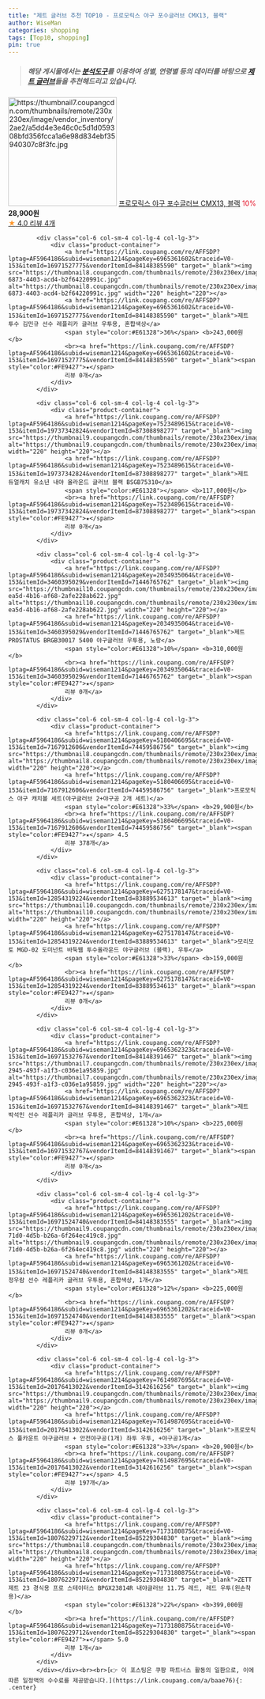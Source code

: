 ```yaml
---
title: "제트 글러브 추천 TOP10 - 프로모릭스 야구 포수글러브 CMX13, 블랙"
author: WiseMan
categories: shopping
tags: [Top10, shopping]
pin: true
---
```


> ##### 해당 게시물에서는 [**분석도구**](https://itemscout.io/)를 이용하여 **성별**, **연령별** 등의 데이터를 바탕으로 [**제트 글러브**](https://link.coupang.com/a/baae76)들을 추천해드리고 있습니다.
<div class="container"><div class="row">
            <div class="col-6 col-sm-4 col-lg-4 col-lg-3">
                <div class="product-container">
                    <a href="https://link.coupang.com/re/AFFSDP?lptag=AF5964186&subid=wiseman1214&pageKey=1589431710&traceid=V0-153&itemId=2716509318&vendorItemId=71198808888" target="_blank"><img src="https://thumbnail7.coupangcdn.com/thumbnails/remote/230x230ex/image/vendor_inventory/2ae2/a5dd4e3e46c0c5d1d059308bfd356fcca1a6e98d834ebf35940307c8f3fc.jpg" alt="https://thumbnail7.coupangcdn.com/thumbnails/remote/230x230ex/image/vendor_inventory/2ae2/a5dd4e3e46c0c5d1d059308bfd356fcca1a6e98d834ebf35940307c8f3fc.jpg" width="220" height="220"></a>
                    <a href="https://link.coupang.com/re/AFFSDP?lptag=AF5964186&subid=wiseman1214&pageKey=1589431710&traceid=V0-153&itemId=2716509318&vendorItemId=71198808888" target="_blank">프로모릭스 야구 포수글러브 CMX13, 블랙</a>
                    <span style="color:#E61328">10%</span> <b>28,900원</b>
                    <br><a href="https://link.coupang.com/re/AFFSDP?lptag=AF5964186&subid=wiseman1214&pageKey=1589431710&traceid=V0-153&itemId=2716509318&vendorItemId=71198808888" target="_blank"><span style="color:#FE9427">★</span> 4.0
                    리뷰 4개</a>
                </div>
            </div>
            
            <div class="col-6 col-sm-4 col-lg-4 col-lg-3">
                <div class="product-container">
                    <a href="https://link.coupang.com/re/AFFSDP?lptag=AF5964186&subid=wiseman1214&pageKey=6965361602&traceid=V0-153&itemId=16971527775&vendorItemId=84148385590" target="_blank"><img src="https://thumbnail8.coupangcdn.com/thumbnails/remote/230x230ex/image/retail/images/2022/12/02/15/2/1f9ad90b-6873-4403-acd4-b2f64220991c.jpg" alt="https://thumbnail8.coupangcdn.com/thumbnails/remote/230x230ex/image/retail/images/2022/12/02/15/2/1f9ad90b-6873-4403-acd4-b2f64220991c.jpg" width="220" height="220"></a>
                    <a href="https://link.coupang.com/re/AFFSDP?lptag=AF5964186&subid=wiseman1214&pageKey=6965361602&traceid=V0-153&itemId=16971527775&vendorItemId=84148385590" target="_blank">제트 투수 김민규 선수 레플리카 글러브 우투용, 혼합색상</a>
                    <span style="color:#E61328">36%</span> <b>243,000원</b>
                    <br><a href="https://link.coupang.com/re/AFFSDP?lptag=AF5964186&subid=wiseman1214&pageKey=6965361602&traceid=V0-153&itemId=16971527775&vendorItemId=84148385590" target="_blank"><span style="color:#FE9427">★</span> 
                    리뷰 0개</a>
                </div>
            </div>
            
            <div class="col-6 col-sm-4 col-lg-4 col-lg-3">
                <div class="product-container">
                    <a href="https://link.coupang.com/re/AFFSDP?lptag=AF5964186&subid=wiseman1214&pageKey=7523489615&traceid=V0-153&itemId=19737342824&vendorItemId=87308898277" target="_blank"><img src="https://thumbnail9.coupangcdn.com/thumbnails/remote/230x230ex/image/vendor_inventory/bf0e/5c99aa8c32dc5304a67326d32968783d096da0cf5017eba1065778ba45c8.jpg" alt="https://thumbnail9.coupangcdn.com/thumbnails/remote/230x230ex/image/vendor_inventory/bf0e/5c99aa8c32dc5304a67326d32968783d096da0cf5017eba1065778ba45c8.jpg" width="220" height="220"></a>
                    <a href="https://link.coupang.com/re/AFFSDP?lptag=AF5964186&subid=wiseman1214&pageKey=7523489615&traceid=V0-153&itemId=19737342824&vendorItemId=87308898277" target="_blank">제트 듀얼캐치 유소년 내야 올라운드 글러브 블랙 BSGB75310</a>
                    <span style="color:#E61328"></span> <b>117,000원</b>
                    <br><a href="https://link.coupang.com/re/AFFSDP?lptag=AF5964186&subid=wiseman1214&pageKey=7523489615&traceid=V0-153&itemId=19737342824&vendorItemId=87308898277" target="_blank"><span style="color:#FE9427">★</span> 
                    리뷰 0개</a>
                </div>
            </div>
            
            <div class="col-6 col-sm-4 col-lg-4 col-lg-3">
                <div class="product-container">
                    <a href="https://link.coupang.com/re/AFFSDP?lptag=AF5964186&subid=wiseman1214&pageKey=2034935064&traceid=V0-153&itemId=3460395029&vendorItemId=71446765762" target="_blank"><img src="https://thumbnail10.coupangcdn.com/thumbnails/remote/230x230ex/image/retail/images/2020/08/31/16/0/206ced99-ea5d-4b16-af68-2afe228ab622.jpg" alt="https://thumbnail10.coupangcdn.com/thumbnails/remote/230x230ex/image/retail/images/2020/08/31/16/0/206ced99-ea5d-4b16-af68-2afe228ab622.jpg" width="220" height="220"></a>
                    <a href="https://link.coupang.com/re/AFFSDP?lptag=AF5964186&subid=wiseman1214&pageKey=2034935064&traceid=V0-153&itemId=3460395029&vendorItemId=71446765762" target="_blank">제트 PROSTATUS BRGB30017 5400 야구글러브 우투용, 노랑</a>
                    <span style="color:#E61328">10%</span> <b>310,000원</b>
                    <br><a href="https://link.coupang.com/re/AFFSDP?lptag=AF5964186&subid=wiseman1214&pageKey=2034935064&traceid=V0-153&itemId=3460395029&vendorItemId=71446765762" target="_blank"><span style="color:#FE9427">★</span> 
                    리뷰 0개</a>
                </div>
            </div>
            
            <div class="col-6 col-sm-4 col-lg-4 col-lg-3">
                <div class="product-container">
                    <a href="https://link.coupang.com/re/AFFSDP?lptag=AF5964186&subid=wiseman1214&pageKey=5180406695&traceid=V0-153&itemId=7167912606&vendorItemId=74459586756" target="_blank"><img src="https://thumbnail8.coupangcdn.com/thumbnails/remote/230x230ex/image/vendor_inventory/cb0a/50e860e042c71dc4cf53fcb6e5eb25ebd6ba52f08f418ce3e9fa573eabe3.jpg" alt="https://thumbnail8.coupangcdn.com/thumbnails/remote/230x230ex/image/vendor_inventory/cb0a/50e860e042c71dc4cf53fcb6e5eb25ebd6ba52f08f418ce3e9fa573eabe3.jpg" width="220" height="220"></a>
                    <a href="https://link.coupang.com/re/AFFSDP?lptag=AF5964186&subid=wiseman1214&pageKey=5180406695&traceid=V0-153&itemId=7167912606&vendorItemId=74459586756" target="_blank">프로모릭스 야구 캐치볼 세트(야구글러브 2+야구공 2개 세트)</a>
                    <span style="color:#E61328">33%</span> <b>29,900원</b>
                    <br><a href="https://link.coupang.com/re/AFFSDP?lptag=AF5964186&subid=wiseman1214&pageKey=5180406695&traceid=V0-153&itemId=7167912606&vendorItemId=74459586756" target="_blank"><span style="color:#FE9427">★</span> 4.5
                    리뷰 378개</a>
                </div>
            </div>
            
            <div class="col-6 col-sm-4 col-lg-4 col-lg-3">
                <div class="product-container">
                    <a href="https://link.coupang.com/re/AFFSDP?lptag=AF5964186&subid=wiseman1214&pageKey=6275178147&traceid=V0-153&itemId=12854319224&vendorItemId=83889534613" target="_blank"><img src="https://thumbnail10.coupangcdn.com/thumbnails/remote/230x230ex/image/vendor_inventory/7eca/2bc81ffed611e76df3b229b49248468936335315c749a96f9aa63d244a07.jpg" alt="https://thumbnail10.coupangcdn.com/thumbnails/remote/230x230ex/image/vendor_inventory/7eca/2bc81ffed611e76df3b229b49248468936335315c749a96f9aa63d244a07.jpg" width="220" height="220"></a>
                    <a href="https://link.coupang.com/re/AFFSDP?lptag=AF5964186&subid=wiseman1214&pageKey=6275178147&traceid=V0-153&itemId=12854319224&vendorItemId=83889534613" target="_blank">모리모토 MGD-02 도미넌트 바둑웹 투수올라운드 야구글러브 (블랙), 우투</a>
                    <span style="color:#E61328">33%</span> <b>159,000원</b>
                    <br><a href="https://link.coupang.com/re/AFFSDP?lptag=AF5964186&subid=wiseman1214&pageKey=6275178147&traceid=V0-153&itemId=12854319224&vendorItemId=83889534613" target="_blank"><span style="color:#FE9427">★</span> 
                    리뷰 0개</a>
                </div>
            </div>
            
            <div class="col-6 col-sm-4 col-lg-4 col-lg-3">
                <div class="product-container">
                    <a href="https://link.coupang.com/re/AFFSDP?lptag=AF5964186&subid=wiseman1214&pageKey=6965362323&traceid=V0-153&itemId=16971532767&vendorItemId=84148391467" target="_blank"><img src="https://thumbnail7.coupangcdn.com/thumbnails/remote/230x230ex/image/retail/images/2022/12/02/15/1/c1c71b79-2945-493f-a1f3-c036e1a95859.jpg" alt="https://thumbnail7.coupangcdn.com/thumbnails/remote/230x230ex/image/retail/images/2022/12/02/15/1/c1c71b79-2945-493f-a1f3-c036e1a95859.jpg" width="220" height="220"></a>
                    <a href="https://link.coupang.com/re/AFFSDP?lptag=AF5964186&subid=wiseman1214&pageKey=6965362323&traceid=V0-153&itemId=16971532767&vendorItemId=84148391467" target="_blank">제트 박석민 선수 레플리카 글러브 우투용, 혼합색상, 1개</a>
                    <span style="color:#E61328">10%</span> <b>225,000원</b>
                    <br><a href="https://link.coupang.com/re/AFFSDP?lptag=AF5964186&subid=wiseman1214&pageKey=6965362323&traceid=V0-153&itemId=16971532767&vendorItemId=84148391467" target="_blank"><span style="color:#FE9427">★</span> 
                    리뷰 0개</a>
                </div>
            </div>
            
            <div class="col-6 col-sm-4 col-lg-4 col-lg-3">
                <div class="product-container">
                    <a href="https://link.coupang.com/re/AFFSDP?lptag=AF5964186&subid=wiseman1214&pageKey=6965361202&traceid=V0-153&itemId=16971524740&vendorItemId=84148383555" target="_blank"><img src="https://thumbnail9.coupangcdn.com/thumbnails/remote/230x230ex/image/retail/images/2022/12/02/15/6/a1663526-71d0-4d5b-b26a-6f264ec419c8.jpg" alt="https://thumbnail9.coupangcdn.com/thumbnails/remote/230x230ex/image/retail/images/2022/12/02/15/6/a1663526-71d0-4d5b-b26a-6f264ec419c8.jpg" width="220" height="220"></a>
                    <a href="https://link.coupang.com/re/AFFSDP?lptag=AF5964186&subid=wiseman1214&pageKey=6965361202&traceid=V0-153&itemId=16971524740&vendorItemId=84148383555" target="_blank">제트 정우람 선수 레플리카 글러브 우투용, 혼합색상, 1개</a>
                    <span style="color:#E61328">12%</span> <b>225,000원</b>
                    <br><a href="https://link.coupang.com/re/AFFSDP?lptag=AF5964186&subid=wiseman1214&pageKey=6965361202&traceid=V0-153&itemId=16971524740&vendorItemId=84148383555" target="_blank"><span style="color:#FE9427">★</span> 
                    리뷰 0개</a>
                </div>
            </div>
            
            <div class="col-6 col-sm-4 col-lg-4 col-lg-3">
                <div class="product-container">
                    <a href="https://link.coupang.com/re/AFFSDP?lptag=AF5964186&subid=wiseman1214&pageKey=7614987695&traceid=V0-153&itemId=20176413022&vendorItemId=3142616256" target="_blank"><img src="https://thumbnail9.coupangcdn.com/thumbnails/remote/230x230ex/image/vendor_inventory/63f0/6d8e15bd8dffd84bdf085cc49712be8b8cda799e6aa2eb8791cb285082d9.jpg" alt="https://thumbnail9.coupangcdn.com/thumbnails/remote/230x230ex/image/vendor_inventory/63f0/6d8e15bd8dffd84bdf085cc49712be8b8cda799e6aa2eb8791cb285082d9.jpg" width="220" height="220"></a>
                    <a href="https://link.coupang.com/re/AFFSDP?lptag=AF5964186&subid=wiseman1214&pageKey=7614987695&traceid=V0-153&itemId=20176413022&vendorItemId=3142616256" target="_blank">프로모릭스 풀카운트 야구글러브 + 안전야구공(1개) 좌투 우투, +야구공1개</a>
                    <span style="color:#E61328">33%</span> <b>20,900원</b>
                    <br><a href="https://link.coupang.com/re/AFFSDP?lptag=AF5964186&subid=wiseman1214&pageKey=7614987695&traceid=V0-153&itemId=20176413022&vendorItemId=3142616256" target="_blank"><span style="color:#FE9427">★</span> 4.5
                    리뷰 197개</a>
                </div>
            </div>
            
            <div class="col-6 col-sm-4 col-lg-4 col-lg-3">
                <div class="product-container">
                    <a href="https://link.coupang.com/re/AFFSDP?lptag=AF5964186&subid=wiseman1214&pageKey=7173180875&traceid=V0-153&itemId=18076229712&vendorItemId=85229304830" target="_blank"><img src="https://thumbnail8.coupangcdn.com/thumbnails/remote/230x230ex/image/vendor_inventory/f47f/92f4b883a8153e6571a739c13464f534916140712b482c8b74f1f5512797.jpg" alt="https://thumbnail8.coupangcdn.com/thumbnails/remote/230x230ex/image/vendor_inventory/f47f/92f4b883a8153e6571a739c13464f534916140712b482c8b74f1f5512797.jpg" width="220" height="220"></a>
                    <a href="https://link.coupang.com/re/AFFSDP?lptag=AF5964186&subid=wiseman1214&pageKey=7173180875&traceid=V0-153&itemId=18076229712&vendorItemId=85229304830" target="_blank">ZETT 제트 23 경식용 프로 스테이터스 BPGX23814R 내야글러브 11.75 레드, 레드 우투(왼손착용)</a>
                    <span style="color:#E61328">22%</span> <b>399,000원</b>
                    <br><a href="https://link.coupang.com/re/AFFSDP?lptag=AF5964186&subid=wiseman1214&pageKey=7173180875&traceid=V0-153&itemId=18076229712&vendorItemId=85229304830" target="_blank"><span style="color:#FE9427">★</span> 5.0
                    리뷰 1개</a>
                </div>
            </div>
            </div></div><br><br>[👉 이 포스팅은 쿠팡 파트너스 활동의 일환으로, 이에 따른 일정액의 수수료를 제공받습니다.](https://link.coupang.com/a/baae76){: .center}
